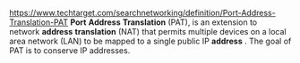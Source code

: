 https://www.techtarget.com/searchnetworking/definition/Port-Address-Translation-PAT
**Port** **Address** **Translation** (PAT), is an extension to network **address** **translation** (NAT) that permits multiple devices on a local area network (LAN) to be mapped to a single public IP **address** . The goal of PAT is to conserve IP addresses.